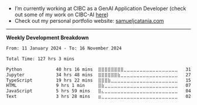 - I’m currently working at CIBC as a GenAI Application Developer (check out some of my work on CIBC-AI [here](https://www.newswire.ca/news-releases/cibc-launches-custom-built-cibc-ai-platform-and-rolls-out-github-copilot-803776814.html))
- Check out my personal portfolio website: [samueljcatania.com](https://www.samueljcatania.com)
---

**Weekly Development Breakdown**
<!--START_SECTION:waka-->

```txt
From: 11 January 2024 - To: 16 November 2024

Total Time: 127 hrs 3 mins

Python             40 hrs 16 mins  ⣿⣿⣿⣿⣿⣿⣿⣿⣀⣀⣀⣀⣀⣀⣀⣀⣀⣀⣀⣀⣀⣀⣀⣀⣀   31.69 %
Jupyter            34 hrs 48 mins  ⣿⣿⣿⣿⣿⣿⣷⣀⣀⣀⣀⣀⣀⣀⣀⣀⣀⣀⣀⣀⣀⣀⣀⣀⣀   27.39 %
TypeScript         19 hrs 22 mins  ⣿⣿⣿⣷⣀⣀⣀⣀⣀⣀⣀⣀⣀⣀⣀⣀⣀⣀⣀⣀⣀⣀⣀⣀⣀   15.24 %
HTML               9 hrs 1 min     ⣿⣷⣀⣀⣀⣀⣀⣀⣀⣀⣀⣀⣀⣀⣀⣀⣀⣀⣀⣀⣀⣀⣀⣀⣀   07.11 %
JavaScript         5 hrs 59 mins   ⣿⣄⣀⣀⣀⣀⣀⣀⣀⣀⣀⣀⣀⣀⣀⣀⣀⣀⣀⣀⣀⣀⣀⣀⣀   04.71 %
Text               3 hrs 28 mins   ⣶⣀⣀⣀⣀⣀⣀⣀⣀⣀⣀⣀⣀⣀⣀⣀⣀⣀⣀⣀⣀⣀⣀⣀⣀   02.74 %
```

<!--END_SECTION:waka-->
